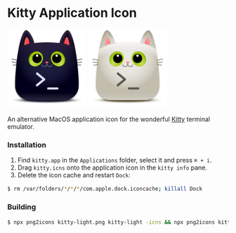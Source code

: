 Kitty Application Icon
======================

<p float="left">
	<img src="kitty-dark.png" width="180">
	<img src="kitty-light.png" width="180">
</p>

An alternative MacOS application icon for the wonderful [Kitty](https://sw.kovidgoyal.net/kitty/) terminal emulator.

### Installation

1. Find `kitty.app` in the `Applications` folder, select it and press `⌘ + i`.
2. Drag `kitty.icns` onto the application icon in the `kitty info` pane.
3. Delete the icon cache and restart `Dock`:

```bash
$ rm /var/folders/*/*/*/com.apple.dock.iconcache; killall Dock
```

### Building

```bash
$ npx png2icons kitty-light.png kitty-light -icns && npx png2icons kitty-dark.png kitty-dark -icns
```
